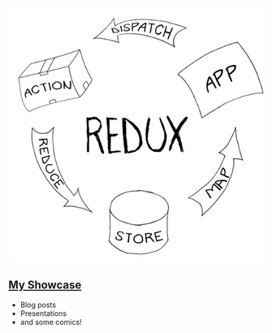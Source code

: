 ![doh](Redux-Cycle.gif)

## [My Showcase](https://jeffreymfarley.github.io/showcase/)

- Blog posts
- Presentations
- and some comics!
